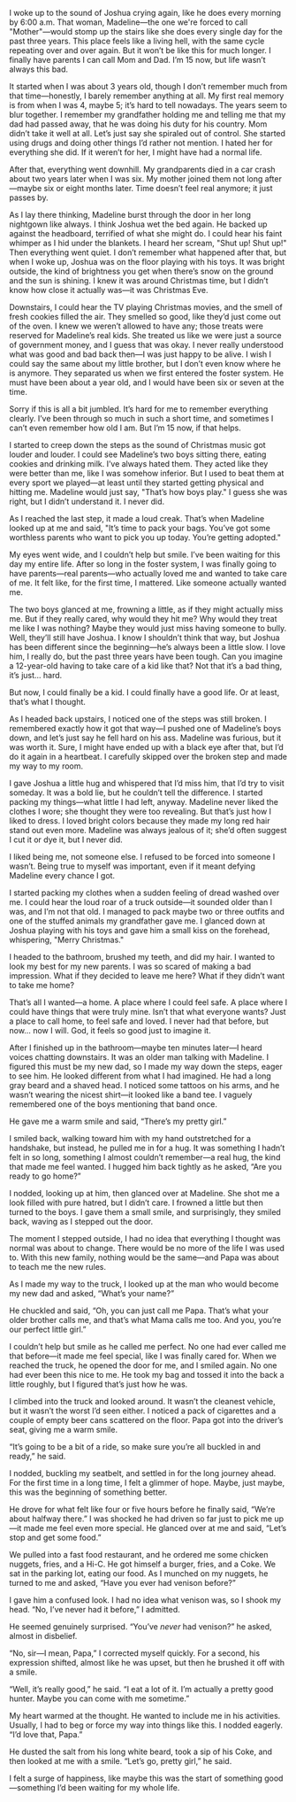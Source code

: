 I woke up to the sound of Joshua crying again, like he does every morning by 6:00 a.m. That woman, Madeline—the one we're forced to call "Mother"—would stomp up the stairs like she does every single day for the past three years. This place feels like a living hell, with the same cycle repeating over and over again. But it won’t be like this for much longer. I finally have parents I can call Mom and Dad. I’m 15 now, but life wasn’t always this bad.

It started when I was about 3 years old, though I don’t remember much from that time—honestly, I barely remember anything at all. My first real memory is from when I was 4, maybe 5; it’s hard to tell nowadays. The years seem to blur together. I remember my grandfather holding me and telling me that my dad had passed away, that he was doing his duty for his country. Mom didn’t take it well at all. Let’s just say she spiraled out of control. She started using drugs and doing other things I’d rather not mention. I hated her for everything she did. If it weren’t for her, I might have had a normal life.

After that, everything went downhill. My grandparents died in a car crash about two years later when I was six. My mother joined them not long after—maybe six or eight months later. Time doesn’t feel real anymore; it just passes by.

As I lay there thinking, Madeline burst through the door in her long nightgown like always. I think Joshua wet the bed again. He backed up against the headboard, terrified of what she might do. I could hear his faint whimper as I hid under the blankets. I heard her scream, "Shut up! Shut up!" Then everything went quiet. I don’t remember what happened after that, but when I woke up, Joshua was on the floor playing with his toys. It was bright outside, the kind of brightness you get when there’s snow on the ground and the sun is shining. I knew it was around Christmas time, but I didn’t know how close it actually was—it was Christmas Eve.

Downstairs, I could hear the TV playing Christmas movies, and the smell of fresh cookies filled the air. They smelled so good, like they’d just come out of the oven. I knew we weren’t allowed to have any; those treats were reserved for Madeline’s real kids. She treated us like we were just a source of government money, and I guess that was okay. I never really understood what was good and bad back then—I was just happy to be alive. I wish I could say the same about my little brother, but I don’t even know where he is anymore. They separated us when we first entered the foster system. He must have been about a year old, and I would have been six or seven at the time.

Sorry if this is all a bit jumbled. It’s hard for me to remember everything clearly. I’ve been through so much in such a short time, and sometimes I can’t even remember how old I am. But I’m 15 now, if that helps.

I started to creep down the steps as the sound of Christmas music got louder and louder. I could see Madeline’s two boys sitting there, eating cookies and drinking milk. I’ve always hated them. They acted like they were better than me, like I was somehow inferior. But I used to beat them at every sport we played—at least until they started getting physical and hitting me. Madeline would just say, "That’s how boys play." I guess she was right, but I didn’t understand it. I never did.

As I reached the last step, it made a loud creak. That’s when Madeline looked up at me and said, "It’s time to pack your bags. You’ve got some worthless parents who want to pick you up today. You’re getting adopted."

My eyes went wide, and I couldn’t help but smile. I’ve been waiting for this day my entire life. After so long in the foster system, I was finally going to have parents—real parents—who actually loved me and wanted to take care of me. It felt like, for the first time, I mattered. Like someone actually wanted me.

The two boys glanced at me, frowning a little, as if they might actually miss me. But if they really cared, why would they hit me? Why would they treat me like I was nothing? Maybe they would just miss having someone to bully. Well, they’ll still have Joshua. I know I shouldn’t think that way, but Joshua has been different since the beginning—he’s always been a little slow. I love him, I really do, but the past three years have been tough. Can you imagine a 12-year-old having to take care of a kid like that? Not that it’s a bad thing, it’s just… hard.

But now, I could finally be a kid. I could finally have a good life. Or at least, that’s what I thought.

As I headed back upstairs, I noticed one of the steps was still broken. I remembered exactly how it got that way—I pushed one of Madeline’s boys down, and let’s just say he fell hard on his ass. Madeline was furious, but it was worth it. Sure, I might have ended up with a black eye after that, but I’d do it again in a heartbeat. I carefully skipped over the broken step and made my way to my room.

I gave Joshua a little hug and whispered that I’d miss him, that I’d try to visit someday. It was a bold lie, but he couldn’t tell the difference. I started packing my things—what little I had left, anyway. Madeline never liked the clothes I wore; she thought they were too revealing. But that’s just how I liked to dress. I loved bright colors because they made my long red hair stand out even more. Madeline was always jealous of it; she’d often suggest I cut it or dye it, but I never did.

I liked being me, not someone else. I refused to be forced into someone I wasn’t. Being true to myself was important, even if it meant defying Madeline every chance I got.

I started packing my clothes when a sudden feeling of dread washed over me. I could hear the loud roar of a truck outside—it sounded older than I was, and I’m not that old. I managed to pack maybe two or three outfits and one of the stuffed animals my grandfather gave me. I glanced down at Joshua playing with his toys and gave him a small kiss on the forehead, whispering, "Merry Christmas."

I headed to the bathroom, brushed my teeth, and did my hair. I wanted to look my best for my new parents. I was so scared of making a bad impression. What if they decided to leave me here? What if they didn’t want to take me home?

That’s all I wanted—a home. A place where I could feel safe. A place where I could have things that were truly mine. Isn’t that what everyone wants? Just a place to call home, to feel safe and loved. I never had that before, but now… now I will. God, it feels so good just to imagine it.

After I finished up in the bathroom—maybe ten minutes later—I heard voices chatting downstairs. It was an older man talking with Madeline. I figured this must be my new dad, so I made my way down the steps, eager to see him. He looked different from what I had imagined. He had a long gray beard and a shaved head. I noticed some tattoos on his arms, and he wasn’t wearing the nicest shirt—it looked like a band tee. I vaguely remembered one of the boys mentioning that band once.

He gave me a warm smile and said, “There’s my pretty girl.”

I smiled back, walking toward him with my hand outstretched for a handshake, but instead, he pulled me in for a hug. It was something I hadn’t felt in so long, something I almost couldn’t remember—a real hug, the kind that made me feel wanted. I hugged him back tightly as he asked, “Are you ready to go home?”

I nodded, looking up at him, then glanced over at Madeline. She shot me a look filled with pure hatred, but I didn’t care. I frowned a little but then turned to the boys. I gave them a small smile, and surprisingly, they smiled back, waving as I stepped out the door.

The moment I stepped outside, I had no idea that everything I thought was normal was about to change. There would be no more of the life I was used to. With this new family, nothing would be the same—and Papa was about to teach me the new rules.

As I made my way to the truck, I looked up at the man who would become my new dad and asked, “What’s your name?”

He chuckled and said, “Oh, you can just call me Papa. That’s what your older brother calls me, and that’s what Mama calls me too. And you, you’re our perfect little girl.”

I couldn’t help but smile as he called me perfect. No one had ever called me that before—it made me feel special, like I was finally cared for. When we reached the truck, he opened the door for me, and I smiled again. No one had ever been this nice to me. He took my bag and tossed it into the back a little roughly, but I figured that’s just how he was.

I climbed into the truck and looked around. It wasn’t the cleanest vehicle, but it wasn’t the worst I’d seen either. I noticed a pack of cigarettes and a couple of empty beer cans scattered on the floor. Papa got into the driver’s seat, giving me a warm smile.

“It’s going to be a bit of a ride, so make sure you’re all buckled in and ready,” he said.

I nodded, buckling my seatbelt, and settled in for the long journey ahead. For the first time in a long time, I felt a glimmer of hope. Maybe, just maybe, this was the beginning of something better.

He drove for what felt like four or five hours before he finally said, “We’re about halfway there.” I was shocked he had driven so far just to pick me up—it made me feel even more special. He glanced over at me and said, “Let’s stop and get some food.”

We pulled into a fast food restaurant, and he ordered me some chicken nuggets, fries, and a Hi-C. He got himself a burger, fries, and a Coke. We sat in the parking lot, eating our food. As I munched on my nuggets, he turned to me and asked, “Have you ever had venison before?”

I gave him a confused look. I had no idea what venison was, so I shook my head. “No, I’ve never had it before,” I admitted.

He seemed genuinely surprised. “You’ve *never* had venison?” he asked, almost in disbelief.

“No, sir—I mean, Papa,” I corrected myself quickly. For a second, his expression shifted, almost like he was upset, but then he brushed it off with a smile.

“Well, it’s really good,” he said. “I eat a lot of it. I’m actually a pretty good hunter. Maybe you can come with me sometime.”

My heart warmed at the thought. He wanted to include me in his activities. Usually, I had to beg or force my way into things like this. I nodded eagerly. “I’d love that, Papa.”

He dusted the salt from his long white beard, took a sip of his Coke, and then looked at me with a smile. “Let’s go, pretty girl,” he said.

I felt a surge of happiness, like maybe this was the start of something good—something I’d been waiting for my whole life.

